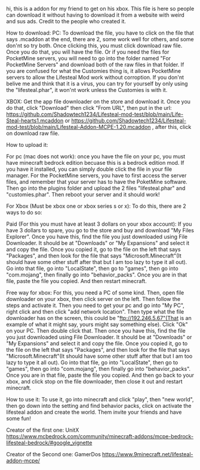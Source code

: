 hi, this is a addon for my friend to get on his xbox. This file is here so people can download it without having to download it from a website with weird and sus ads. Credit to the people who created it.


How to download:
PC:
To download the file, you have to click on the file that says .mcaddon at the end, there are 2, some work well for others, and some don'nt so try both. Once clicking this, you must click download raw file. Once you do that, you will have the file. Or if you need the files for PocketMine servers, you will need to go into the folder named "For PocketMine Servers" and download both of the raw files in that folder. If you are confused for what the Customies thing is, it allows PocketMine servers to allow the Lifesteal Mod work without corroption. If you don'nt belive me and think that it is a virus, you can try for yourself by only using the "lifesteal.phar", it won'nt work unless the Customies is with it.

XBOX:
Get the app file downloader on the store and download it. Once you do that, click "Download" then click "From URL", then put in the url: https://github.com/Shadowtech1234/Lifesteal-mod-test/blob/main/Life-Steal-hearts1.mcaddon    or      https://github.com/Shadowtech1234/Lifesteal-mod-test/blob/main/Lifesteal-Addon-MCPE-1.20.mcaddon   , after this, click on download raw file.


How to upload it:

   For pc  (mac does not work):
   once you have the file on your pc, you must have minecraft bedrock edition becuase this is a bedrock edition mod. If you have it installed, you can simply double click the file in your file manager. For the PocketMine servers, you have to first access the server files, and remember that your server has to have the PoketMine software. Then go into the plugins folder and upload the 2 files "lifesteal.phar" and "customies.phar". Then reboot your server and it should work!
      
  For Xbox  (Must be xbox one or xbox series s or x):
    To do this, there are 2 ways to do so:
    
  Paid (For this you must have at least 3 dollars on your xbox account):
    If you have 3 dollars to spare, you go to the store and buy and download "My Files Explorer". Once you have this, find the file you just downloaded using File Downloader. It should be at "Downloads" or "My Expansions" and select it and copy the file. Once you copied it, go to the file on the left that says "Packages", and then look for the file that says "Microsoft.Minecraft"(It should have some other stuff after that but I am too lazy to type it all out). Go into that file, go into "LocalState", then go to "games", then go into "com.mojang", then finally go into "behavior_packs". Once you are in that file, paste the file you copied. And then restart minecraft.

  Free way for xbox:
  For this, you need a PC of some kind. Then, open file downloader on your xbox, then click server on the left. Then follow the steps and activate it. Then you need to get your pc and go into "My PC", right click and then click "add network location". Then type what the file downloader has on the screen, this could be "ftp://192.246.5.67"(That is an example of what it might say, yours might say something else). Click "Ok" on your PC. Then double click that. Then once you have this, find the file you just downloaded using File Downloader. It should be at "Downloads" or "My Expansions" and select it and copy the file. Once you copied it, go to the file on the left that says "Packages", and then look for the file that says "Microsoft.Minecraft"(It should have some other stuff after that but I am too lazy to type it all out). Go into that file, go into "LocalState", then go to "games", then go into "com.mojang", then finally go into "behavior_packs". Once you are in that file, paste the file you copied. And then go back to your xbox, and click stop on the file downloader, then close it out and restart minecraft.

How to use it:
To use it, go into minecraft and click "play", then "new world", then go down into the setting and find behavior packs, click on activate the lifesteal addon and create the world. Them invite your friends and have some fun!


Creator of the first one: UnitX
https://www.mcbedrock.com/community/minecraft-addons/mcpe-bedrock-lifesteal-bedrock/#google_vignette


Creator of the Second one: GamerDos
https://www.9minecraft.net/lifesteal-addon-mcpe/
